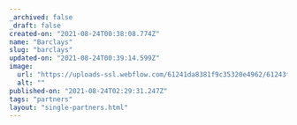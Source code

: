 ```yaml
---
_archived: false
_draft: false
created-on: "2021-08-24T00:38:08.774Z"
name: "Barclays"
slug: "barclays"
updated-on: "2021-08-24T00:39:14.599Z"
image:
  url: "https://uploads-ssl.webflow.com/61241da8381f9c35320e4962/61243facbe6012308cfd0bbc_250px-Barclays_Center_logo.svg.png"
  alt: ""
published-on: "2021-08-24T02:29:31.247Z"
tags: "partners"
layout: "single-partners.html"
---
```



